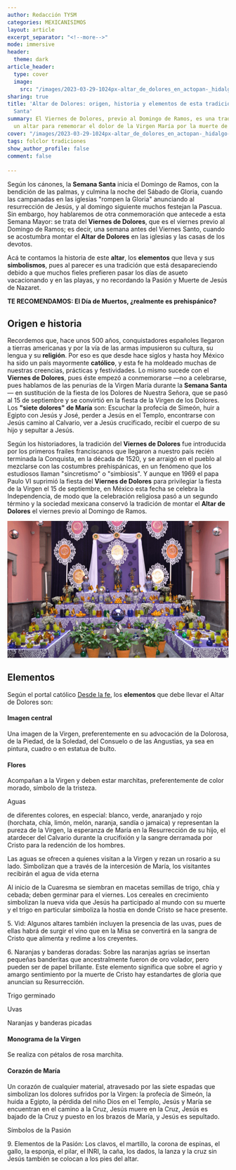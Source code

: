 ```yaml
---
author: Redacción TYSM
categories: MEXICANISIMOS
layout: article
excerpt_separator: "<!--more-->"
mode: immersive
header:
  theme: dark
article_header:
  type: cover
  image:
    src: "/images/2023-03-29-1024px-altar_de_dolores_en_actopan-_hidalgo-_mexico_-2018-_02.jpg"
sharing: true
title: 'Altar de Dolores: origen, historia y elementos de esta tradición de Semana
  Santa'
summary: El Viernes de Dolores, previo al Domingo de Ramos, es una tradición montar
  un altar para rememorar el dolor de la Virgen María por la muerte de su hijo…
cover: "/images/2023-03-29-1024px-altar_de_dolores_en_actopan-_hidalgo-_mexico_-2018-_02.jpg"
tags: folclor tradiciones
show_author_profile: false
comment: false

---
```

Según los cánones, la **Semana Santa** inicia el Domingo de Ramos, con la bendición de las palmas, y culmina la noche del Sábado de Gloria, cuando las campanadas en las iglesias "rompen la Gloria" anunciando al resurrección de Jesús, y al domingo siguiente muchos festejan la Pascua. Sin embargo, hoy hablaremos de otra conmemoración que antecede a esta Semana Mayor: se trata del **Viernes de Dolores**, que es el viernes previo al Domingo de Ramos; es decir, una semana antes del Viernes Santo, cuando se acostumbra montar el **Altar de Dolores** en las iglesias y las casas de los devotos.

Acá te contamos la historia de este **altar**, los **elementos** que lleva y sus **simbolismos**, pues al parecer es una tradición que está desapareciendo debido a que muchos fieles prefieren pasar los días de asueto vacacionando y en las playas, y no recordando la Pasión y Muerte de Jesús de Nazaret.

**TE RECOMENDAMOS: El Día de Muertos, ¿realmente es prehispánico?**

## Origen e historia

Recordemos que, hace unos 500 años, conquistadores españoles llegaron a tierras americanas y por la vía de las armas impusieron su cultura, su lengua y su **religión**. Por eso es que desde hace siglos y hasta hoy México ha sido un país mayormente **católico**, y esta fe ha moldeado muchas de nuestras creencias, prácticas y festividades. Lo mismo sucede con el **Viernes de Dolores**, pues éste empezó a conmemorarse —no a celebrarse, pues hablamos de las penurias de la Virgen María durante la **Semana Santa**— en sustitución de la fiesta de los Dolores de Nuestra Señora, que se pasó al 15 de septiembre y se convirtió en la fiesta de la Virgen de los Dolores. Los **"siete dolores" de María** son: Escuchar la profecía de Simeón, huir a Egipto con Jesús y José, perder a Jesús en el Templo, encontrarse con Jesús camino al Calvario, ver a Jesús crucificado, recibir el cuerpo de su hijo y sepultar a Jesús. 

Según los historiadores, la tradición del **Viernes de Dolores** fue introducida por los primeros frailes franciscanos que llegaron a nuestro país recién terminada la Conquista, en la década de 1520, y se arraigó en el pueblo al mezclarse con las costumbres prehispánicas, en un fenómeno que los estudiosos llaman "sincretismo" o "simbiosis". Y aunque en 1969 el papa Paulo VI suprimió la fiesta del **Viernes de Dolores** para privilegiar la fiesta de la Virgen el 15 de septiembre, en México esta fecha se celebra la Independencia, de modo que la celebración religiosa pasó a un segundo término y la sociedad mexicana conservó la tradición de montar el **Altar de Dolores** el viernes previo al Domingo de Ramos. 

![](/images/2023-03-29-1024px_altardoloresmuseoamparo.jpg)

## Elementos

Según el portal católico [Desde la fe](https://desdelafe.mx/noticias/sabias-que/todo-lo-que-debes-saber-sobre-el-altar-de-dolores/), los **elementos** que debe llevar el Altar de Dolores son:

#### Imagen central

Una imagen de la Virgen, preferentemente en su advocación de la Dolorosa, de la Piedad, de la Soledad, del Consuelo o de las Angustias, ya sea en pintura, cuadro o en estatua de bulto.

#### Flores

Acompañan a la Virgen y deben estar marchitas, preferentemente de color morado, símbolo de la tristeza.

Aguas

de diferentes colores, en especial: blanco, verde, anaranjado y rojo (horchata, chía, limón, melón, naranja, sandía o jamaica) y representan la pureza de la Virgen, la esperanza de María en la Resurrección de su hijo, el atardecer del Calvario durante la crucifixión y la sangre derramada por Cristo para la redención de los hombres.

Las aguas se ofrecen a quienes visitan a la Virgen y rezan un rosario a su lado. Simbolizan que a través de la intercesión de María, los visitantes recibirán el agua de vida eterna

Al inicio de la Cuaresma se siembran en macetas semillas de trigo, chía y cebada; deben germinar para el viernes. Los cereales en crecimiento simbolizan la nueva vida que Jesús ha participado al mundo con su muerte y el trigo en particular simboliza la hostia en donde Cristo se hace presente.

5\. Vid: Algunos altares también incluyen la presencia de las uvas, pues de ellas habrá de surgir el vino que en la Misa se convertirá en la sangra de Cristo que alimenta y redime a los creyentes.

6\. Naranjas y banderas doradas: Sobre las naranjas agrias se insertan pequeñas banderitas que ancestralmente fueron de oro volador, pero pueden ser de papel brillante. Este elemento significa que sobre el agrio y amargo sentimiento por la muerte de Cristo hay estandartes de gloria que anuncian su Resurrección.

Trigo germinado

Uvas

Naranjas y banderas picadas

#### Monograma de la Virgen

Se realiza con pétalos de rosa marchita.

#### Corazón de María

Un corazón de cualquier material, atravesado por las siete espadas que simbolizan los dolores sufridos por la Virgen: la profecía de Simeón, la huida a Egipto, la pérdida del niño Dios en el Templo, Jesús y María se encuentran en el camino a la Cruz, Jesús muere en la Cruz, Jesús es bajado de la Cruz y puesto en los brazos de María, y Jesús es sepultado.

Símbolos de la Pasión

9\. Elementos de la Pasión: Los clavos, el martillo, la corona de espinas, el gallo, la esponja, el pilar, el INRI, la caña, los dados, la lanza y la cruz sin Jesús también se colocan a los pies del altar.